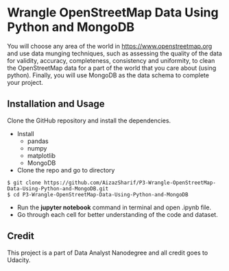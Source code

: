 # Wrangle OpenStreetMap Data Using Python and MongoDB

You will choose any area of the world in https://www.openstreetmap.org and use data munging techniques, such as assessing the quality of the data for validity, accuracy, completeness, consistency and uniformity, to clean the OpenStreetMap data for a part of the world that you care about (using python). Finally, you will use MongoDB as the data schema to complete your project.


## Installation and Usage

Clone the GitHub repository and install the dependencies.
* Install 
  * pandas
  * numpy
  * matplotlib
  * MongoDB
 * Clone the repo and go to directory 
```
$ git clone https://github.com/AizazSharif/P3-Wrangle-OpenStreetMap-Data-Using-Python-and-MongoDB.git
$ cd P3-Wrangle-OpenStreetMap-Data-Using-Python-and-MongoDB

```
* Run the **jupyter notebook** command in terminal and open .ipynb file.
* Go through each cell for better understanding of the code and dataset. 

## Credit 

This project is a part of Data Analyst Nanodegree and all credit goes to Udacity.







